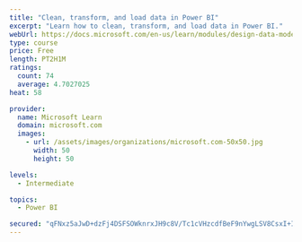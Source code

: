 ```yaml
---
title: "Clean, transform, and load data in Power BI"
excerpt: "Learn how to clean, transform, and load data in Power BI."
webUrl: https://docs.microsoft.com/en-us/learn/modules/design-data-model-power-bi/
type: course
price: Free
length: PT2H1M
ratings:
  count: 74
  average: 4.7027025
heat: 58

provider:
  name: Microsoft Learn
  domain: microsoft.com
  images:
    - url: /assets/images/organizations/microsoft.com-50x50.jpg
      width: 50
      height: 50

levels:
  - Intermediate

topics:
  - Power BI

secured: "qFNxz5aJwD+dzFj4DSFSOWknrxJH9c8V/Tc1cVHzcdfBeF9nYwgLSV8CsxI+Io8GyLr5JqrRqnfwK3C1DUYqQcbYkOrYMA3sG3VipY5aooE7nQQfwSSdOiJClZjcmoqkqSedV0Nht9/wstKtADenUxKhkmkTTujWFKT8SmZDNs0ie3l/jOSTG2RL5c8x3TEyRQerhvOAPclqV+X5YCIqzk52+fqWLnTeIszn/0eKbXB9tJNCLSsWJkALxQiZlcIshSyK4v2a4KE2DUmClyXiVJJvJhxTLcE2BiCw+7I3b50tPFbyIrGIFW++zEDQTxxRAzCOZpmaT7MnewT6JU+UX2Tiv+Jarlu6fC6DCVcxQ6FDP82xSLDcYrAFs0w2z13RNR2selx1+qWXASvGx1z3lw==;OE7+kL3xL9pOhXBR9Gccgw=="
---
```


